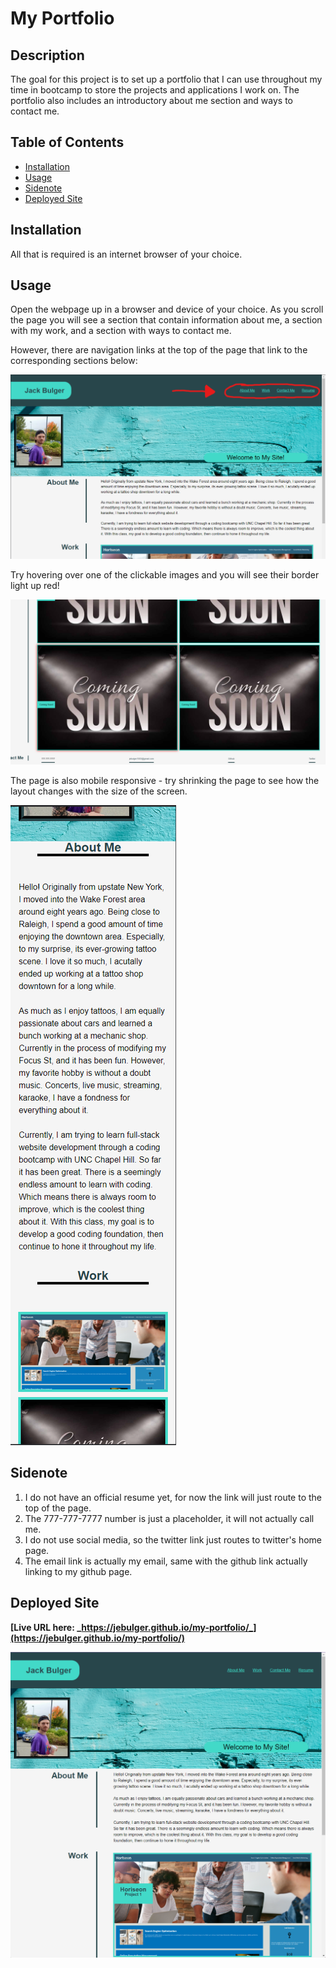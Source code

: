 # My Portfolio

## Description
The goal for this project is to set up a portfolio that I can use throughout my time in bootcamp to store the projects and applications I work on. The portfolio also includes an introductory about me section and ways to contact me.

## Table of Contents
- [Installation](#installation)
- [Usage](#usage)
- [Sidenote](#sidenote)
- [Deployed Site](#deployed-site)

## Installation
All that is required is an internet browser of your choice.

## Usage
Open the webpage up in a browser and device of your choice. As you scroll the page you will see a section that contain information about me, a section with my work, and a section with ways to contact me.  
  
However, there are navigation links at the top of the page that link to the corresponding sections below:

![](./assets/images/02homework-nav.png)


Try hovering over one of the clickable images and you will see their border light up red!

![](./assets/images/02-hw-hover-display.png)


The page is also mobile responsive - try shrinking the page to see how the layout changes with the size of the screen.  

![](./assets/images/02-hw-mobile-responsive.png)

## Sidenote
1. I do not have an official resume yet, for now the link will just route to the top of the page.  
2. The 777-777-7777 number is just a placeholder, it will not actually call me.  
3. I do not use social media, so the twitter link just routes to twitter's home page.
4. The email link is actually my email, same with the github link actually linking to my github page.

## Deployed Site
**[Live URL here: _https://jebulger.github.io/my-portfolio/_](https://jebulger.github.io/my-portfolio/)**  

![](./assets/images/02-hw-site-page.png)
